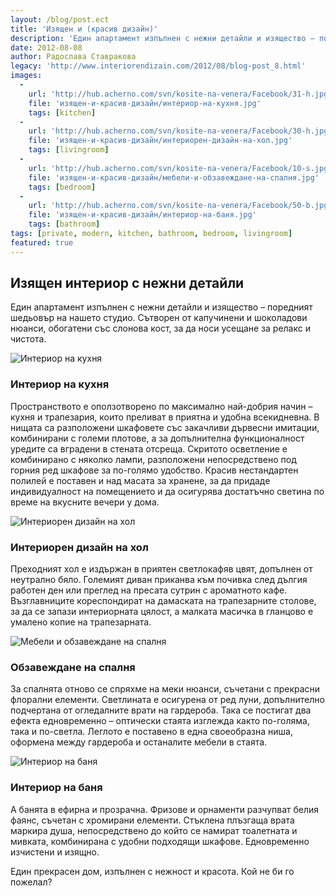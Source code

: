 ```yaml
---
layout: /blog/post.ect
title: 'Изящен и (красив дизайн)'
description: 'Един апартамент изпълнен с нежни детайли и изящество – поредният шедьовър на нашето студио. Сътворен от капучинени и шоколадови нюанси, обогатени със слонова кост, за да носи усещане за релакс и чистота.'
date: 2012-08-08
author: Радослава Ставракова
legacy: 'http://www.interiorendizain.com/2012/08/blog-post_8.html'
images:
  -
    url: 'http://hub.acherno.com/svn/kosite-na-venera/Facebook/31-h.jpg'
    file: 'изящен-и-красив-дизайн/интериор-на-кухня.jpg'
    tags: [kitchen]
  -
    url: 'http://hub.acherno.com/svn/kosite-na-venera/Facebook/30-h.jpg'
    file: 'изящен-и-красив-дизайн/интериорен-дизайн-на-хол.jpg'
    tags: [livingroom]
  -
    url: 'http://hub.acherno.com/svn/kosite-na-venera/Facebook/10-s.jpg'
    file: 'изящен-и-красив-дизайн/мебели-и-обзавеждане-на-спалня.jpg'
    tags: [bedroom]
  -
    url: 'http://hub.acherno.com/svn/kosite-na-venera/Facebook/50-b.jpg'
    file: 'изящен-и-красив-дизайн/интериор-на-баня.jpg'
    tags: [bathroom]
tags: [private, modern, kitchen, bathroom, bedroom, livingroom]
featured: true
---
```

## **Изящен интериор** с нежни детайли
Един апартамент изпълнен с нежни детайли и изящество – поредният шедьовър на нашето студио. Сътворен от капучинени и шоколадови нюанси, обогатени със слонова кост, за да носи усещане за релакс и чистота.

![Интериор на кухня](изящен-и-красив-дизайн/интериор-на-кухня.jpg)
### Интериор на **кухня**

Пространството е оползотворено по максимално най-добрия начин – кухня и трапезария, които преливат в приятна и удобна всекидневна. В нищата са разположени шкафовете със закачливи дървесни имитации, комбинирани с големи плотове, а за допълнителна функционалност уредите са вградени в стената отсреща. Скритото осветление е комбинирано с няколко лампи, разположени непосредствено под горния ред шкафове за по-голямо удобство. Красив нестандартен полилей е поставен и над масата за хранене, за да придаде индивидуалност на помещението и да осигурява достатъчно светина по време на вкусните вечери у дома.

![Интериорен дизайн на хол](изящен-и-красив-дизайн/интериорен-дизайн-на-хол.jpg)
### Интериорен дизайн на **хол**

Преходният хол е издържан в приятен светлокафяв цвят, допълнен от неутрално бяло. Големият диван приканва към почивка след  дългия работен ден или преглед на пресата сутрин с ароматното кафе. Възглавниците кореспондират на дамаската на трапезарните столове, за да се запази интериорната цялост, а малката масичка в гланцово е умалено копие на трапезарната.

![Мебели и обзавеждане на спалня](изящен-и-красив-дизайн/мебели-и-обзавеждане-на-спалня.jpg)
### Обзавеждане на **спалня**

За спалнята отново се спряхме на меки нюанси, съчетани с прекрасни флорални елементи. Светлината е осигурена от ред луни, допълнително подчертана от огледалните врати на гардероба. Така се постигат два ефекта едновременно – оптически стаята изглежда както по-голяма, така и по-светла. Леглото е поставено в една своеобразна ниша, оформена между гардероба и останалите мебели в стаята.

![Интериор на баня](изящен-и-красив-дизайн/интериор-на-баня.jpg)
### Интериор на **баня**

А банята в ефирна и прозрачна. Фризове и орнаменти разчупват белия фаянс, съчетан с хромирани елементи. Стъклена плъзгаща врата маркира душа, непосредствено до който се намират тоалетната и мивката, комбинирана с удобни подходящи шкафове. Едновременно изчистени и изящно.

Един прекрасен дом, изпълнен с нежност и красота. Кой не би го пожелал?


